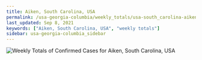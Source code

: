 ```yaml
---
title: Aiken, South Carolina, USA
permalink: /usa-georgia-columbia/weekly_totals/usa-south_carolina-aiken-weekly_totals.html
last_updated: Sep 8, 2021
keywords: ["Aiken, South Carolina, USA", "weekly totals"]
sidebar: usa-georgia-columbia_sidebar
---
```


![Weekly Totals of Confirmed Cases for Aiken, South Carolina, USA](/covid_tracker/images/graphs/usa-south_carolina-aiken-weekly_totals_graph.png)
